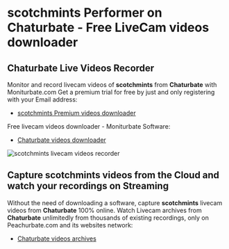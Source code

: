 # scotchmints Performer on Chaturbate - Free LiveCam videos downloader

## Chaturbate Live Videos Recorder

Monitor and record livecam videos of **scotchmints** from **Chaturbate** with Moniturbate.com
Get a premium trial for free by just and only registering with your Email address:
* [scotchmints Premium videos downloader](https://moniturbate.com/request-demo-licence-key.html)

Free livecam videos downloader - Moniturbate Software:
* [Chaturbate videos downloader](https://moniturbate.com/moniturbate-download-software.html)

![scotchmints livecam videos recorder](https://peachurnet.com/templates/moniturbate-software.png)


## Capture scotchmints videos from the Cloud and watch your recordings on Streaming

Without the need of downloading a software, capture **scotchmints** livecam videos from **Chaturbate** 100% online.
Watch Livecam archives from **Chaturbate** unlimitedly from thousands of existing recordings, only on Peachurbate.com and its websites network:
* [Chaturbate videos archives](https://peachurnet.com/)